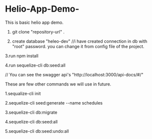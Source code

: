 # Helio-App-Demo-
This is basic helio app demo.



1. git clone "repository-url" .



2. create database "heleo-dev" //i have created connection in db with "root" password. you can change it from config file of the project.



3.run npm install



4.run sequelize-cli db:seed:all



// You can see the swagger api's "http://localhost:3000/api-docs/#/" 


These are few other commands we will use in future.



1.sequalize-cli init



2.sequelize-cli seed:generate --name schedules



3.sequelize-cli db:migrate



4.sequelize-cli db:seed:all



5.sequelize-cli db:seed:undo:all
